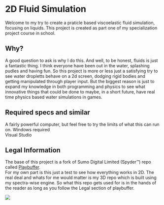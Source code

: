# 2D Fluid Simulation  
Welcome to my try to create a praticle based viscoelastic fluid simulation, focusing on liquids. This project is created as part one of my specialization project course in school.

## Why? 
A good question to ask is why I do this. And well, to be honest, fluids is just a fantastic thing. I think everyone have been out in the water, splashing pudles and having fun. So this project is more or less just a satisfying try to see water dropletts behave on a 2d screen, dodging rigid bodies and getting manipulated through player input.
But the biggest reason is just to expand my knowledge in both programming and physics to see what innovative things that could be done to maybe, in a short future, have real time physics based water simulations in games.

## Required specs and similar
A fairly powerful computer, but feel free to try the limits of what this can run on. Windows required  
Visual Studio

## Legal Information  
The base of this project is a fork of Sumo Digital Limited (Spyder™) repo called [Playbuffer](https://github.com/sumo-digital-academy/playbuffer?tab=readme-ov-file).  
For my own part is this just a test to see how everything works in 2D. The real deal and whats for me would matter is my 3D repo which is built using my spectra-wise engine. So what this repo gets used for is in the hands of the reader as long as you follow the Legal section of playbuffer.  

![](/.github/images/playbuffer_title.png)
